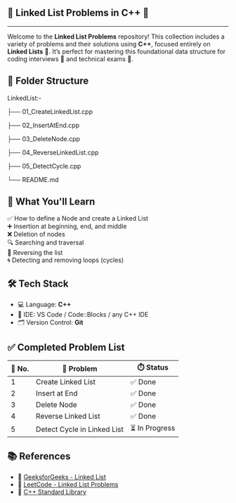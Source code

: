 🔗 Linked List Problems in C++ 🚀
--------------------------------
--------------------------------

Welcome to the **Linked List Problems** repository! This collection includes a variety of problems and their solutions using **C++**, focused entirely on **Linked Lists** 🧵. It’s perfect for mastering this foundational data structure for coding interviews 💼 and technical exams 🧠.

 📁 Folder Structure
 -------------------
 
LinkedList:-

├── 01_CreateLinkedList.cpp

├── 02_InsertAtEnd.cpp

├── 03_DeleteNode.cpp

├── 04_ReverseLinkedList.cpp

├── 05_DetectCycle.cpp

└── README.md


📌 What You'll Learn
--------------------

✅ How to define a Node and create a Linked List  
➕ Insertion at beginning, end, and middle  
❌ Deletion of nodes  
🔍 Searching and traversal  
🔁 Reversing the list  
🌀 Detecting and removing loops (cycles)

🛠️ Tech Stack
--------------
- 💻 Language: **C++**
- 🧰 IDE: VS Code / Code::Blocks / any C++ IDE
- 🗂️ Version Control: **Git**
  

✅ Completed Problem List
--------------------------

| 🔢 No. | 🧩 Problem                  | ⏱️ Status     |
|-------|-----------------------------|---------------|
| 1     | Create Linked List           | ✅ Done       |
| 2     | Insert at End                | ✅ Done       |
| 3     | Delete Node                  | ✅ Done       |
| 4     | Reverse Linked List          | ✅ Done       |
| 5     | Detect Cycle in Linked List  | ⏳ In Progress |

📚 References
--------------

- 📘 [GeeksforGeeks - Linked List](https://www.geeksforgeeks.org/data-structures/linked-list/)
- 📗 [LeetCode - Linked List Problems](https://leetcode.com/tag/linked-list/)
- 📙 [C++ Standard Library](https://cplusplus.com/)

